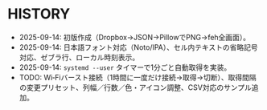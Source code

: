 # HISTORY

- 2025-09-14: 初版作成（Dropbox→JSON→PillowでPNG→feh全画面）。
- 2025-09-14: 日本語フォント対応（Noto/IPA）、セル内テキストの省略記号対応、ゼブラ行、ローカル時刻表示。
- 2025-09-14: `systemd --user` タイマーで1分ごと自動取得を実装。
- TODO: Wi‑Fiバースト接続（1時間に一度だけ接続→取得→切断）、取得間隔の変更プリセット、列幅／行数／色・アイコン調整、CSV対応のサンプル追加。
